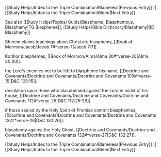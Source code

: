 [[Study Helps/Index to the Triple Combination/Blameless|Previous Entry]]  ||  [[Study Helps/Index to the Triple Combination/Bleed|Next Entry]]

 See also [[Study Helps/Topical Guide/Blaspheme, Blasphemous, Blasphemy|TG Blaspheme]]; [[Study Helps/Bible Dictionary/Blasphemy|BD Blasphemy]]

 Sherem claims teachings about Christ are blasphemy, [[Book of Mormon/Jacob/Jacob 7#^verse-7|Jacob 7:7]].

 Korihor blasphemes, [[Book of Mormon/Alma/Alma 30#^verse-30|Alma 30:30]].

 the Lord's enemies not to be left to blaspheme his name, [[Doctrine and Covenants/Doctrine and Covenants/Doctrine and Covenants 105#^verse-15|D&C 105:15]].

 desolation upon those who blasphemed against the Lord in midst of his house, [[Doctrine and Covenants/Doctrine and Covenants/Doctrine and Covenants 112#^verse-25|D&C 112:25-26]].

 if those sealed by the Holy Spirit of Promise commit blasphemies, [[Doctrine and Covenants/Doctrine and Covenants/Doctrine and Covenants 132#^verse-26|D&C 132:26]].

 blasphemy against the Holy Ghost, [[Doctrine and Covenants/Doctrine and Covenants/Doctrine and Covenants 132#^verse-27|D&C 132:27]].

[[Study Helps/Index to the Triple Combination/Blameless|Previous Entry]]  ||  [[Study Helps/Index to the Triple Combination/Bleed|Next Entry]]